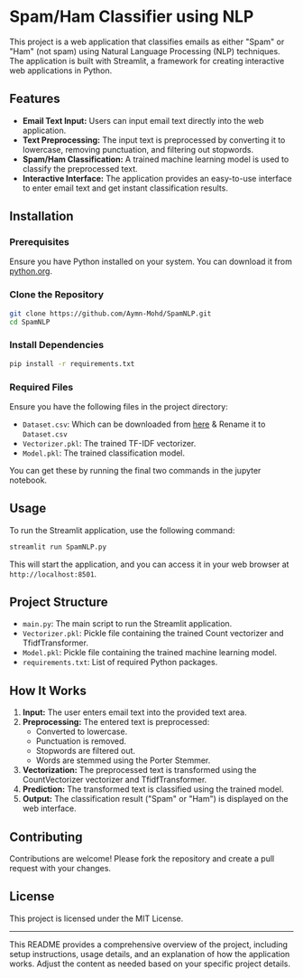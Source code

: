 # Spam/Ham Classifier using NLP

This project is a web application that classifies emails as either "Spam" or "Ham" (not spam) using Natural Language Processing (NLP) techniques. The application is built with Streamlit, a framework for creating interactive web applications in Python.

## Features

- **Email Text Input:** Users can input email text directly into the web application.
- **Text Preprocessing:** The input text is preprocessed by converting it to lowercase, removing punctuation, and filtering out stopwords.
- **Spam/Ham Classification:** A trained machine learning model is used to classify the preprocessed text.
- **Interactive Interface:** The application provides an easy-to-use interface to enter email text and get instant classification results.

## Installation

### Prerequisites

Ensure you have Python installed on your system. You can download it from [python.org](https://www.python.org/).

### Clone the Repository

```bash
git clone https://github.com/Aymn-Mohd/SpamNLP.git
cd SpamNLP
```

### Install Dependencies

```bash
pip install -r requirements.txt
```

### Required Files

Ensure you have the following files in the project directory:
- `Dataset.csv`: Which can be downloaded from [here](https://www.kaggle.com/datasets/purusinghvi/email-spam-classification-dataset) & Rename it to `Dataset.csv`
- `Vectorizer.pkl`: The trained TF-IDF vectorizer.
- `Model.pkl`: The trained classification model.

You can get these by running the final two commands in the jupyter notebook.

## Usage

To run the Streamlit application, use the following command:

```bash
streamlit run SpamNLP.py
```

This will start the application, and you can access it in your web browser at `http://localhost:8501`.

## Project Structure

- `main.py`: The main script to run the Streamlit application.
- `Vectorizer.pkl`: Pickle file containing the trained Count vectorizer and TfidfTransformer.
- `Model.pkl`: Pickle file containing the trained machine learning model.
- `requirements.txt`: List of required Python packages.

## How It Works

1. **Input:** The user enters email text into the provided text area.
2. **Preprocessing:** The entered text is preprocessed:
   - Converted to lowercase.
   - Punctuation is removed.
   - Stopwords are filtered out.
   - Words are stemmed using the Porter Stemmer.
3. **Vectorization:** The preprocessed text is transformed using the CountVectorizer vectorizer and TfidfTransformer.
4. **Prediction:** The transformed text is classified using the trained model.
5. **Output:** The classification result ("Spam" or "Ham") is displayed on the web interface.


## Contributing

Contributions are welcome! Please fork the repository and create a pull request with your changes.

## License

This project is licensed under the MIT License.

---

This README provides a comprehensive overview of the project, including setup instructions, usage details, and an explanation of how the application works. Adjust the content as needed based on your specific project details.
